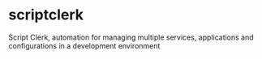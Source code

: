 # scriptclerk
Script Clerk, automation for managing multiple services, applications and configurations in a development environment

